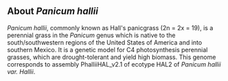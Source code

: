 About *Panicum hallii*
----------------------

*Panicum hallii*, commonly known as Hall's panicgrass (2n = 2x = 19),
is a perennial grass in the *Panicum* genus which is native to the
south/southwestern regions of the United States of America and into
southern Mexico. It is a genetic model for C4 photosynthesis perennial
grasses, which are drought-tolerant and yield high biomass. This genome
corresponds to assembly PhalliiHAL_v2.1 of ecotype HAL2 of *Panicum
hallii var. Hallii*.
